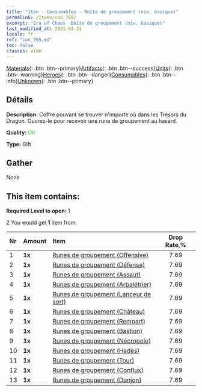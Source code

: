```yaml
---
title: "Item - Consumables - Boîte de groupement (niv. basique)"
permalink: /Items/con_765/
excerpt: "Era of Chaos  Boîte de groupement (niv. basique)"
last_modified_at: 2021-04-21
locale: fr
ref: "con_765.md"
toc: false
classes: wide
---
```

 [Materials](/fr/Items/){: .btn .btn--primary}[Artifacts](/fr/Items/Artifacts/){: .btn .btn--success}[Units](/fr/Items/Units/){: .btn .btn--warning}[Heroes](/fr/Items/Heroes/){: .btn .btn--danger}[Consumables](/fr/Items/Consumables/){: .btn .btn--info}[Unknown](/fr/Items/Unknown/){: .btn .btn--primary}

## Détails
 **Description:** Coffre pouvant se trouver n'importe où dans les Trésors du Dragon. Ouvrez-le pour recevoir une rune de groupement au hasard.

 **Quality:** <span style="color: #32CD32">OK</span>

 **Type:** Gift

## Gather

  None

## This item contains:

 **Required Level to open:** 1

 2 You would get **1** item  from:

  | Nr | Amount |     Item    | Drop Rate,% |
  |:---|:-------|:------------|:---------:|
  | 1 |  **1x** | [Runes de groupement (Offensive)](/fr/Items/con_734/) | 7.69 | 
  | 2 |  **1x** | [Runes de groupement (Défense)](/fr/Items/con_739/) | 7.69 | 
  | 3 |  **1x** | [Runes de groupement (Assaut)](/fr/Items/con_741/) | 7.69 | 
  | 4 |  **1x** | [Runes de groupement (Arbalétrier)](/fr/Items/con_742/) | 7.69 | 
  | 5 |  **1x** | [Runes de groupement (Lanceur de sort)](/fr/Items/con_746/) | 7.69 | 
  | 6 |  **1x** | [Runes de groupement (Château)](/fr/Items/con_752/) | 7.69 | 
  | 7 |  **1x** | [Runes de groupement (Rempart)](/fr/Items/con_753/) | 7.69 | 
  | 8 |  **1x** | [Runes de groupement (Bastion)](/fr/Items/con_754/) | 7.69 | 
  | 9 |  **1x** | [Runes de groupement (Nécropole)](/fr/Items/con_755/) | 7.69 | 
  | 10 |  **1x** | [Runes de groupement (Hadès)](/fr/Items/con_777/) | 7.69 | 
  | 11 |  **1x** | [Runes de groupement (Tour)](/fr/Items/con_785/) | 7.69 | 
  | 12 |  **1x** | [Runes de groupement (Conflux)](/fr/Items/con_791/) | 7.69 | 
  | 13 |  **1x** | [Runes de groupement (Donjon)](/fr/Items/con_792/) | 7.69 | 

